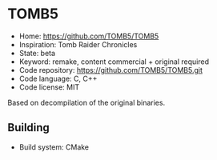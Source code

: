 # TOMB5

- Home: https://github.com/TOMB5/TOMB5
- Inspiration: Tomb Raider Chronicles
- State: beta
- Keyword: remake, content commercial + original required
- Code repository: https://github.com/TOMB5/TOMB5.git
- Code language: C, C++
- Code license: MIT

Based on decompilation of the original binaries.

## Building

- Build system: CMake
